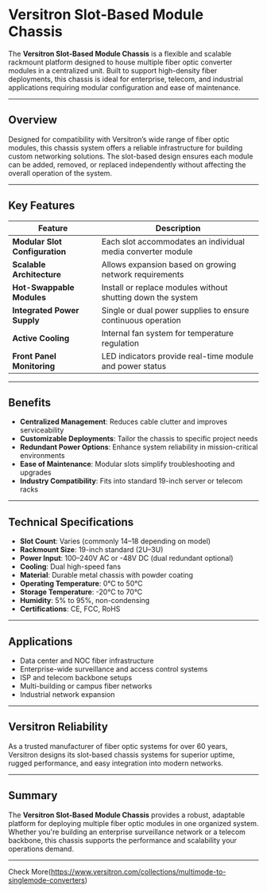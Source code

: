 # Versitron Slot-Based Module Chassis

The **Versitron Slot-Based Module Chassis** is a flexible and scalable rackmount platform designed to house multiple fiber optic converter modules in a centralized unit. Built to support high-density fiber deployments, this chassis is ideal for enterprise, telecom, and industrial applications requiring modular configuration and ease of maintenance.

---

## Overview

Designed for compatibility with Versitron’s wide range of fiber optic modules, this chassis system offers a reliable infrastructure for building custom networking solutions. The slot-based design ensures each module can be added, removed, or replaced independently without affecting the overall operation of the system.

---

## Key Features

| Feature                           | Description                                                              |
|-----------------------------------|--------------------------------------------------------------------------|
| **Modular Slot Configuration**    | Each slot accommodates an individual media converter module              |
| **Scalable Architecture**         | Allows expansion based on growing network requirements                   |
| **Hot-Swappable Modules**         | Install or replace modules without shutting down the system              |
| **Integrated Power Supply**       | Single or dual power supplies to ensure continuous operation             |
| **Active Cooling**                | Internal fan system for temperature regulation                           |
| **Front Panel Monitoring**        | LED indicators provide real-time module and power status                 |

---

## Benefits

- **Centralized Management**: Reduces cable clutter and improves serviceability  
- **Customizable Deployments**: Tailor the chassis to specific project needs  
- **Redundant Power Options**: Enhance system reliability in mission-critical environments  
- **Ease of Maintenance**: Modular slots simplify troubleshooting and upgrades  
- **Industry Compatibility**: Fits into standard 19-inch server or telecom racks  

---

## Technical Specifications

- **Slot Count**: Varies (commonly 14–18 depending on model)  
- **Rackmount Size**: 19-inch standard (2U–3U)  
- **Power Input**: 100–240V AC or -48V DC (dual redundant optional)  
- **Cooling**: Dual high-speed fans  
- **Material**: Durable metal chassis with powder coating  
- **Operating Temperature**: 0°C to 50°C  
- **Storage Temperature**: -20°C to 70°C  
- **Humidity**: 5% to 95%, non-condensing  
- **Certifications**: CE, FCC, RoHS  

---

## Applications

- Data center and NOC fiber infrastructure  
- Enterprise-wide surveillance and access control systems  
- ISP and telecom backbone setups  
- Multi-building or campus fiber networks  
- Industrial network expansion  

---

## Versitron Reliability

As a trusted manufacturer of fiber optic systems for over 60 years, Versitron designs its slot-based chassis systems for superior uptime, rugged performance, and easy integration into modern networks.

---

## Summary

The **Versitron Slot-Based Module Chassis** provides a robust, adaptable platform for deploying multiple fiber optic modules in one organized system. Whether you're building an enterprise surveillance network or a telecom backbone, this chassis supports the performance and scalability your operations demand.

---

Check More(https://www.versitron.com/collections/multimode-to-singlemode-converters)
